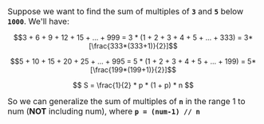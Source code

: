 <font size="3"> Suppose we want to find the sum of multiples of **`3`**  and **`5`** below **`1000`**. We'll have: </font>

$$3 + 6 + 9 + 12 + 15 + ... +  999 = 3 * (1 + 2 + 3 + 4 + 5 + ... + 333) = 3*[\frac{333*(333+1)}{2}]$$

$$5 + 10 + 15 + 20 + 25 + ... +  995 = 5 * (1 + 2 + 3 + 4 + 5 + ... + 199) = 5*[\frac{199*(199+1)}{2}]$$

$$ S = \frac{1}{2} * p * (1 + p) * n  $$

<font size="3"> So we can generalize the sum of multiples of **`n`** in the range 1 to num (__NOT__ including num), where **`p = (num-1) // n`**  </font>
